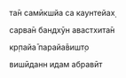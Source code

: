 та̄н самӣкшйа са каунтейах̣

сарва̄н бандхӯн авастхита̄н

кр̣пайа̄ парайа̄вишт̣о

вишӣданн идам абравӣт